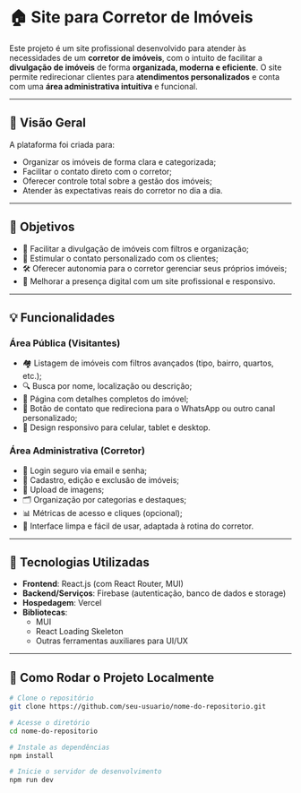 # 🏠 Site para Corretor de Imóveis

Este projeto é um site profissional desenvolvido para atender às necessidades de um **corretor de imóveis**, com o intuito de facilitar a **divulgação de imóveis** de forma **organizada, moderna e eficiente**. O site permite redirecionar clientes para **atendimentos personalizados** e conta com uma **área administrativa intuitiva** e funcional.

---

## 📌 Visão Geral

A plataforma foi criada para:

- Organizar os imóveis de forma clara e categorizada;
- Facilitar o contato direto com o corretor;
- Oferecer controle total sobre a gestão dos imóveis;
- Atender às expectativas reais do corretor no dia a dia.

---

## 🎯 Objetivos

- 🧭 Facilitar a divulgação de imóveis com filtros e organização;
- 🤝 Estimular o contato personalizado com os clientes;
- 🛠️ Oferecer autonomia para o corretor gerenciar seus próprios imóveis;
- 📱 Melhorar a presença digital com um site profissional e responsivo.

---

## 💡 Funcionalidades

### Área Pública (Visitantes)

- 🏘️ Listagem de imóveis com filtros avançados (tipo, bairro, quartos, etc.);
- 🔍 Busca por nome, localização ou descrição;
- 📄 Página com detalhes completos do imóvel;
- 📲 Botão de contato que redireciona para o WhatsApp ou outro canal personalizado;
- 📱 Design responsivo para celular, tablet e desktop.

### Área Administrativa (Corretor)

- 🔐 Login seguro via email e senha;
- 📝 Cadastro, edição e exclusão de imóveis;
- 📁 Upload de imagens;
- 🗂️ Organização por categorias e destaques;
- 📊 Métricas de acesso e cliques (opcional);
- 🧭 Interface limpa e fácil de usar, adaptada à rotina do corretor.

---

## 🧱 Tecnologias Utilizadas

- **Frontend**: React.js (com React Router, MUI)
- **Backend/Serviços**: Firebase (autenticação, banco de dados e storage)
- **Hospedagem**: Vercel
- **Bibliotecas**:
  - MUI
  - React Loading Skeleton
  - Outras ferramentas auxiliares para UI/UX

---

## 🚀 Como Rodar o Projeto Localmente

```bash
# Clone o repositório
git clone https://github.com/seu-usuario/nome-do-repositorio.git

# Acesse o diretório
cd nome-do-repositorio

# Instale as dependências
npm install

# Inicie o servidor de desenvolvimento
npm run dev
